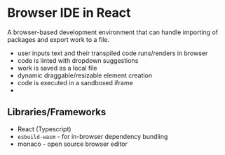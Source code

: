 # Browser IDE in React

A browser-based development environment that can handle importing of packages and export work to a file.

- user inputs text and their transpiled code runs/renders in browser
- code is linted with dropdown suggestions
- work is saved as a local file  
- dynamic draggable/resizable element creation
- code is executed in a sandboxed iframe
- 

## Libraries/Frameworks

- React (Typescript)
- `esbuild-wasm` - for in-browser dependency bundling
- monaco - open source browser editor


